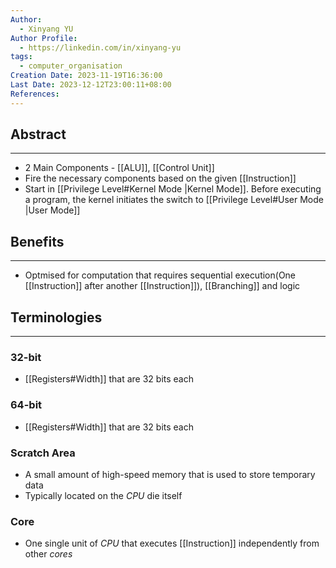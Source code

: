 ```yaml
---
Author:
  - Xinyang YU
Author Profile:
  - https://linkedin.com/in/xinyang-yu
tags:
  - computer_organisation
Creation Date: 2023-11-19T16:36:00
Last Date: 2023-12-12T23:00:11+08:00
References: 
---
```

## Abstract
---
- 2 Main Components - [[ALU]],  [[Control Unit]]
- Fire the necessary components based on the given [[Instruction]]
- Start in [[Privilege Level#Kernel Mode |Kernel Mode]]. Before executing a program, the kernel initiates the switch to [[Privilege Level#User Mode |User Mode]]

## Benefits
---
- Optmised for computation that requires sequential execution(One [[Instruction]] after another [[Instruction]]), [[Branching]] and logic


## Terminologies
---
### 32-bit
- [[Registers#Width]] that are 32 bits each
### 64-bit
- [[Registers#Width]] that are 32 bits each
### Scratch Area
- A small amount of high-speed memory that is used to store temporary data
- Typically located on the *CPU* die itself
### Core
- One single unit of *CPU* that executes [[Instruction]] independently from other *cores*